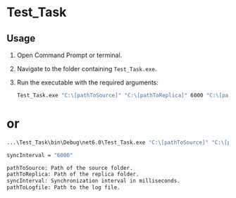 # Test_Task

## Usage

1. Open Command Prompt or terminal.

2. Navigate to the folder containing `Test_Task.exe`.

3. Run the executable with the required arguments:

   ```sh
   Test_Task.exe "C:\[pathToSource]" "C:\[pathToReplica]" 6000 "C:\[pathToLogfile.txt]"

# or

 ```sh
...\Test_Task\bin\Debug\net6.0\Test_Task.exe "C:\[pathToSource]" "C:\[pathToReplica]" 6000 "C:\[pathToLogfile.txt]"

syncInterval = "6000"

pathToSource: Path of the source folder.
pathToReplica: Path of the replica folder.
syncInterval: Synchronization interval in milliseconds.
pathToLogfile: Path to the log file.
